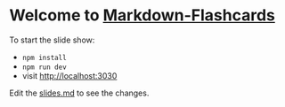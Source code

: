 # Welcome to [Markdown-Flashcards](https://github.com/ChrisTowles/markdown-flashcards)

To start the slide show:

- `npm install`
- `npm run dev`
- visit <http://localhost:3030>

Edit the [slides.md](./slides.md) to see the changes.

